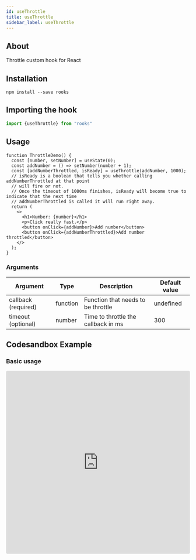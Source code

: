```yaml
---
id: useThrottle
title: useThrottle
sidebar_label: useThrottle
---
```


   

## About

Throttle custom hook for React

## Installation

    npm install --save rooks

## Importing the hook

```javascript
import {useThrottle} from "rooks"
```

## Usage

```jss
function ThrottleDemo() {
  const [number, setNumber] = useState(0);
  const addNumber = () => setNumber(number + 1);
  const [addNumberThrottled, isReady] = useThrottle(addNumber, 1000);
  // isReady is a boolean that tells you whether calling addNumberThrottled at that point
  // will fire or not.
  // Once the timeout of 1000ms finishes, isReady will become true to indicate that the next time 
  // addNumberThrottled is called it will run right away.
  return (
    <>
      <h1>Number: {number}</h1>
      <p>Click really fast.</p>
      <button onClick={addNumber}>Add number</button>
      <button onClick={addNumberThrottled}>Add number throttled</button>
    </>
  );
}
```

### Arguments

| Argument            | Type     | Description                         | Default value |
| ------------------- | -------- | ----------------------------------- | ------------- |
| callback (required) | function | Function that needs to be throttle  | undefined     |
| timeout (optional)  | number   | Time to throttle the callback in ms | 300           |

## Codesandbox Example

### Basic usage


<iframe src="https://codesandbox.io/embed/usethrottle-t0qql?fontsize=14&hidenavigation=1&theme=dark"
style="width:100%; height:500px; border:0; border-radius: 4px; overflow:hidden;"
title="useThrottle"
allow="accelerometer; ambient-light-sensor; camera; encrypted-media; geolocation; gyroscope; hid; microphone; midi; payment; usb; vr; xr-spatial-tracking"
sandbox="allow-forms allow-modals allow-popups allow-presentation allow-same-origin allow-scripts"
/>


## Join Bhargav's discord server
You can click on the floating discord icon at the bottom right of the screen and talk to us in our server.


